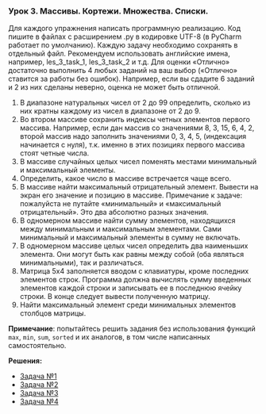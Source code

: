 ### Урок 3. Массивы. Кортежи. Множества. Списки.

Для каждого упражнения написать программную реализацию.
Код пишите в файлах с расширением .py в кодировке UTF-8 (в PyCharm работает по умолчанию). 
Каждую задачу необходимо сохранять в отдельный файл. 
Рекомендуем использовать английские имена, например, les_3_task_1, les_3_task_2 и т.д.
Для оценки «Отлично» достаточно выполнить 4 любых заданий на ваш выбор 
(«Отлично» ставится за работы без ошибок).
Например, если вы сдадите 6 заданий и 2 из них сделаны неверно, оценка не может быть отличной.

1. В диапазоне натуральных чисел от 2 до 99 определить, сколько из них кратны каждому из чисел в диапазоне от 2 до 9.
2. Во втором массиве сохранить индексы четных элементов первого массива. Например, если дан массив со значениями 8, 3, 15, 6, 4, 2, второй массив надо заполнить значениями 0, 3, 4, 5, (индексация начинается с нуля), т.к. именно в этих позициях первого массива стоят четные числа.
3. В массиве случайных целых чисел поменять местами минимальный и максимальный элементы.
4. Определить, какое число в массиве встречается чаще всего.
5. В массиве найти максимальный отрицательный элемент. Вывести на экран его значение и позицию в массиве. Примечание к задаче: пожалуйста не путайте «минимальный» и «максимальный отрицательный». Это два абсолютно разных значения.
6. В одномерном массиве найти сумму элементов, находящихся между минимальным и максимальным элементами. Сами минимальный и максимальный элементы в сумму не включать.
7. В одномерном массиве целых чисел определить два наименьших элемента. Они могут быть как равны между собой (оба являться минимальными), так и различаться.
8. Матрица 5x4 заполняется вводом с клавиатуры, кроме последних элементов строк. Программа должна вычислять сумму введенных элементов каждой строки и записывать ее в последнюю ячейку строки. В конце следует вывести полученную матрицу.
9. Найти максимальный элемент среди минимальных элементов столбцов матрицы.

__Примечание__: попытайтесь решить задания без использования функций `max`, `min`, `sum`, `sorted` и их аналогов, в том числе написанных самостоятельно.

**Решения:**
- [Задача №1](https://github.com/bostspb/algorithms/blob/master/lesson03/task01.py)
- [Задача №2](https://github.com/bostspb/algorithms/blob/master/lesson03/task02.py)
- [Задача №3](https://github.com/bostspb/algorithms/blob/master/lesson03/task03.py)
- [Задача №4](https://github.com/bostspb/algorithms/blob/master/lesson03/task04.py)